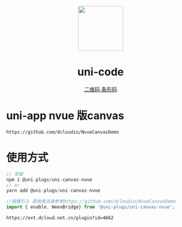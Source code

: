 <p align="center">
  <a href="https://ext.dcloud.net.cn/plugin?id=4662" target="_blank">
    <img width="120" src="http://img.lovewmf.com/meet-ui.png">
  </a>
</p>

<h1 align="center">uni-code</h1>

<p align="center">
  <a href="https://ext.dcloud.net.cn/plugin?id=4662">二维码 条形码</a>
</p>

# uni-app nvue 版canvas

`https://github.com/dcloudio/NvueCanvasDemo`

# 使用方式

```js
// 安装
npm i @uni-plugs/uni-canvas-nvue
// or
yarn add @uni-plugs/uni-canvas-nvue

//按需引入 具体用法请参考https://github.com/dcloudio/NvueCanvasDemo
import { enable, WeexBridge} from '@uni-plugs/uni-canvas-nvue';
```

`https://ext.dcloud.net.cn/plugin?id=4662`